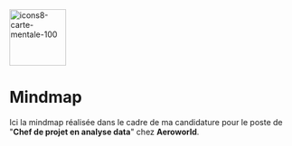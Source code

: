 <img width="100" height="100" alt="icons8-carte-mentale-100" src="https://github.com/user-attachments/assets/eb83f02d-fbef-4e20-a3d6-e1aa7cee9530" />

# Mindmap 
Ici la mindmap réalisée dans le cadre de ma candidature pour le poste de "**Chef de projet en analyse data**" chez **Aeroworld**.
